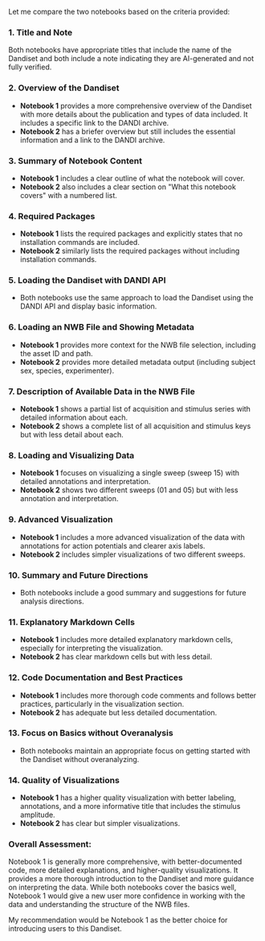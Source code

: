 Let me compare the two notebooks based on the criteria provided:

### 1. Title and Note
Both notebooks have appropriate titles that include the name of the Dandiset and both include a note indicating they are AI-generated and not fully verified.

### 2. Overview of the Dandiset
- **Notebook 1** provides a more comprehensive overview of the Dandiset with more details about the publication and types of data included. It includes a specific link to the DANDI archive.
- **Notebook 2** has a briefer overview but still includes the essential information and a link to the DANDI archive.

### 3. Summary of Notebook Content
- **Notebook 1** includes a clear outline of what the notebook will cover.
- **Notebook 2** also includes a clear section on "What this notebook covers" with a numbered list.

### 4. Required Packages
- **Notebook 1** lists the required packages and explicitly states that no installation commands are included.
- **Notebook 2** similarly lists the required packages without including installation commands.

### 5. Loading the Dandiset with DANDI API
- Both notebooks use the same approach to load the Dandiset using the DANDI API and display basic information.

### 6. Loading an NWB File and Showing Metadata
- **Notebook 1** provides more context for the NWB file selection, including the asset ID and path.
- **Notebook 2** provides more detailed metadata output (including subject sex, species, experimenter).

### 7. Description of Available Data in the NWB File
- **Notebook 1** shows a partial list of acquisition and stimulus series with detailed information about each.
- **Notebook 2** shows a complete list of all acquisition and stimulus keys but with less detail about each.

### 8. Loading and Visualizing Data
- **Notebook 1** focuses on visualizing a single sweep (sweep 15) with detailed annotations and interpretation.
- **Notebook 2** shows two different sweeps (01 and 05) but with less annotation and interpretation.

### 9. Advanced Visualization
- **Notebook 1** includes a more advanced visualization of the data with annotations for action potentials and clearer axis labels.
- **Notebook 2** includes simpler visualizations of two different sweeps.

### 10. Summary and Future Directions
- Both notebooks include a good summary and suggestions for future analysis directions.

### 11. Explanatory Markdown Cells
- **Notebook 1** includes more detailed explanatory markdown cells, especially for interpreting the visualization.
- **Notebook 2** has clear markdown cells but with less detail.

### 12. Code Documentation and Best Practices
- **Notebook 1** includes more thorough code comments and follows better practices, particularly in the visualization section.
- **Notebook 2** has adequate but less detailed documentation.

### 13. Focus on Basics without Overanalysis
- Both notebooks maintain an appropriate focus on getting started with the Dandiset without overanalyzing.

### 14. Quality of Visualizations
- **Notebook 1** has a higher quality visualization with better labeling, annotations, and a more informative title that includes the stimulus amplitude.
- **Notebook 2** has clear but simpler visualizations.

### Overall Assessment:
Notebook 1 is generally more comprehensive, with better-documented code, more detailed explanations, and higher-quality visualizations. It provides a more thorough introduction to the Dandiset and more guidance on interpreting the data. While both notebooks cover the basics well, Notebook 1 would give a new user more confidence in working with the data and understanding the structure of the NWB files.

My recommendation would be Notebook 1 as the better choice for introducing users to this Dandiset.